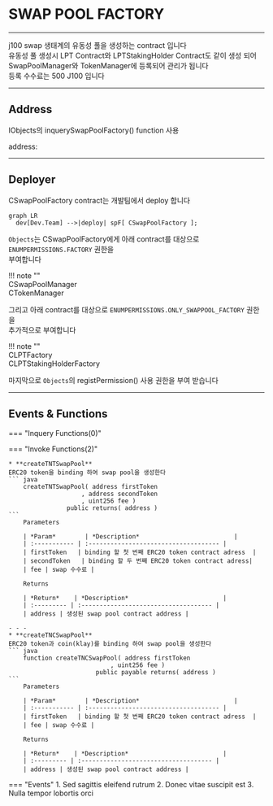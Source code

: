 # **SWAP POOL FACTORY**
- - -
j100 swap 생태계의 유동성 풀을 생성하는 contract 입니다   
유동성 풀 생성시 LPT Contract와 LPTStakingHolder Contract도 같이 생성 되어    
SwapPoolManager와 TokenManager에 등록되어 관리가 됩니다   
등록 수수료는 500 J100 입니다   

- - -
## **Address**
IObjects의 inquerySwapPoolFactory() function 사용

address:      
- - -

## **Deployer**

CSwapPoolFactory contract는 개발팀에서 deploy 합니다   

``` mermaid
graph LR
  dev[Dev.Team] -->|deploy| spF[ CSwapPoolFactory ];
```

`Objects`는 CSwapPoolFactory에게 아래 contract를 대상으로 `ENUMPERMISSIONS.FACTORY` 권한을   
부여합니다

!!! note ""   
    CSwapPoolManager      
    CTokenManager  

그리고 아래 contract를 대상으로 `ENUMPERMISSIONS.ONLY_SWAPPOOL_FACTORY` 권한을   
추가적으로 부여합니다

!!! note ""   
    CLPTFactory      
    CLPTStakingHolderFactory        

마지막으로 `Objects`의 registPermission() 사용 권한을 부여 받습니다   

- - -

## **Events & Functions**

=== "Inquery Functions(0)"
    
=== "Invoke Functions(2)"

    * **createTNTSwapPool**   
    ERC20 token을 binding 하여 swap pool을 생성한다
    ``` java
        createTNTSwapPool( address firstToken
                        , address secondToken
                        , uint256 fee ) 
                    public returns( address )
    ```  
        Parameters     
           
        | *Param*        | *Description*                          |
        | :----------- | :------------------------------------ |
        | firstToken   | binding 할 첫 번째 ERC20 token contract adress  |
        | secondToken   | binding 할 두 번째 ERC20 token contract adress|   
        | fee | swap 수수료 |   

        Returns     

        | *Return*    | *Description*                          |
        | :--------- | :------------------------------------ |
        | address | 생성된 swap pool contract address |
    
    - - -
    * **createTNCSwapPool**   
    ERC20 token과 coin(klay)를 binding 하여 swap pool을 생성한다
    ``` java
        function createTNCSwapPool( address firstToken
                                , uint256 fee ) 
                            public payable returns( address )
    ```  
        Parameters     
           
        | *Param*        | *Description*                          |
        | :----------- | :------------------------------------ |
        | firstToken   | binding 할 첫 번째 ERC20 token contract adress  |
        | fee | swap 수수료 |  

        Returns     

        | *Return*    | *Description*                          |
        | :--------- | :------------------------------------ |
        | address | 생성된 swap pool contract address |        

=== "Events"
    1. Sed sagittis eleifend rutrum
    2. Donec vitae suscipit est
    3. Nulla tempor lobortis orci

